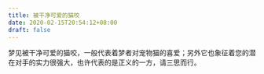```yaml
---
title: 被干净可爱的猫咬
date: 2020-02-15T20:54:12+08:00
draft: false
---
```


梦见被干净可爱的猫咬，一般代表着梦者对宠物猫的喜爱；另外它也象征着您的潜在对手的实力很强大，也许代表的是正义的一方，请三思而行。

